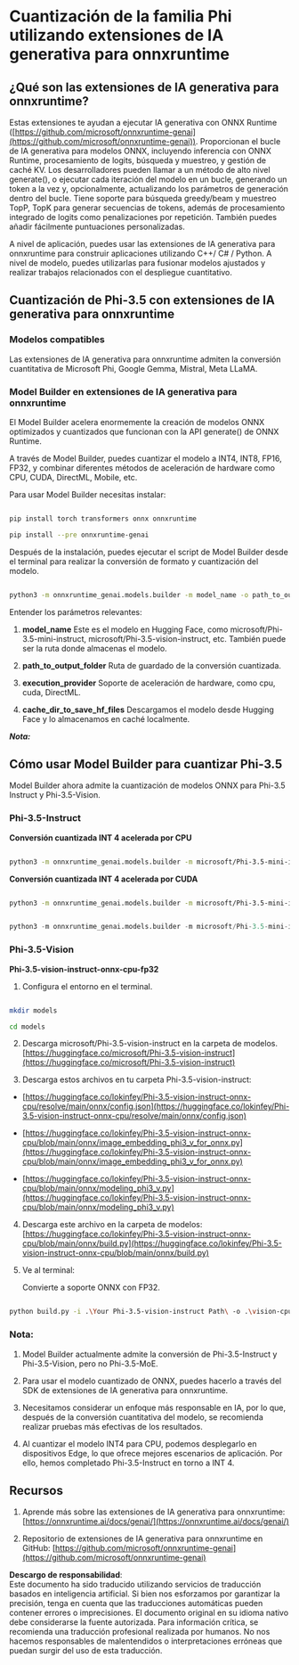 # **Cuantización de la familia Phi utilizando extensiones de IA generativa para onnxruntime**

## **¿Qué son las extensiones de IA generativa para onnxruntime?**

Estas extensiones te ayudan a ejecutar IA generativa con ONNX Runtime ([https://github.com/microsoft/onnxruntime-genai](https://github.com/microsoft/onnxruntime-genai)). Proporcionan el bucle de IA generativa para modelos ONNX, incluyendo inferencia con ONNX Runtime, procesamiento de logits, búsqueda y muestreo, y gestión de caché KV. Los desarrolladores pueden llamar a un método de alto nivel generate(), o ejecutar cada iteración del modelo en un bucle, generando un token a la vez y, opcionalmente, actualizando los parámetros de generación dentro del bucle. Tiene soporte para búsqueda greedy/beam y muestreo TopP, TopK para generar secuencias de tokens, además de procesamiento integrado de logits como penalizaciones por repetición. También puedes añadir fácilmente puntuaciones personalizadas.

A nivel de aplicación, puedes usar las extensiones de IA generativa para onnxruntime para construir aplicaciones utilizando C++/ C# / Python. A nivel de modelo, puedes utilizarlas para fusionar modelos ajustados y realizar trabajos relacionados con el despliegue cuantitativo.


## **Cuantización de Phi-3.5 con extensiones de IA generativa para onnxruntime**

### **Modelos compatibles**

Las extensiones de IA generativa para onnxruntime admiten la conversión cuantitativa de Microsoft Phi, Google Gemma, Mistral, Meta LLaMA.


### **Model Builder en extensiones de IA generativa para onnxruntime**

El Model Builder acelera enormemente la creación de modelos ONNX optimizados y cuantizados que funcionan con la API generate() de ONNX Runtime.

A través de Model Builder, puedes cuantizar el modelo a INT4, INT8, FP16, FP32, y combinar diferentes métodos de aceleración de hardware como CPU, CUDA, DirectML, Mobile, etc.

Para usar Model Builder necesitas instalar:

```bash

pip install torch transformers onnx onnxruntime

pip install --pre onnxruntime-genai

```

Después de la instalación, puedes ejecutar el script de Model Builder desde el terminal para realizar la conversión de formato y cuantización del modelo.

```bash

python3 -m onnxruntime_genai.models.builder -m model_name -o path_to_output_folder -p precision -e execution_provider -c cache_dir_to_save_hf_files

```

Entender los parámetros relevantes:

1. **model_name** Este es el modelo en Hugging Face, como microsoft/Phi-3.5-mini-instruct, microsoft/Phi-3.5-vision-instruct, etc. También puede ser la ruta donde almacenas el modelo.

2. **path_to_output_folder** Ruta de guardado de la conversión cuantizada.

3. **execution_provider** Soporte de aceleración de hardware, como cpu, cuda, DirectML.

4. **cache_dir_to_save_hf_files** Descargamos el modelo desde Hugging Face y lo almacenamos en caché localmente.

***Nota:***


## **Cómo usar Model Builder para cuantizar Phi-3.5**

Model Builder ahora admite la cuantización de modelos ONNX para Phi-3.5 Instruct y Phi-3.5-Vision.

### **Phi-3.5-Instruct**

**Conversión cuantizada INT 4 acelerada por CPU**

```bash

python3 -m onnxruntime_genai.models.builder -m microsoft/Phi-3.5-mini-instruct  -o ./onnx-cpu -p int4 -e cpu -c ./Phi-3.5-mini-instruct

```

**Conversión cuantizada INT 4 acelerada por CUDA**

```bash

python3 -m onnxruntime_genai.models.builder -m microsoft/Phi-3.5-mini-instruct  -o ./onnx-cpu -p int4 -e cuda -c ./Phi-3.5-mini-instruct

```

```python

python3 -m onnxruntime_genai.models.builder -m microsoft/Phi-3.5-mini-instruct  -o ./onnx-cpu -p int4 -e cuda -c ./Phi-3.5-mini-instruct

```


### **Phi-3.5-Vision**

**Phi-3.5-vision-instruct-onnx-cpu-fp32**

1. Configura el entorno en el terminal.

```bash

mkdir models

cd models 

```

2. Descarga microsoft/Phi-3.5-vision-instruct en la carpeta de modelos.  
[https://huggingface.co/microsoft/Phi-3.5-vision-instruct](https://huggingface.co/microsoft/Phi-3.5-vision-instruct)

3. Descarga estos archivos en tu carpeta Phi-3.5-vision-instruct:

- [https://huggingface.co/lokinfey/Phi-3.5-vision-instruct-onnx-cpu/resolve/main/onnx/config.json](https://huggingface.co/lokinfey/Phi-3.5-vision-instruct-onnx-cpu/resolve/main/onnx/config.json)

- [https://huggingface.co/lokinfey/Phi-3.5-vision-instruct-onnx-cpu/blob/main/onnx/image_embedding_phi3_v_for_onnx.py](https://huggingface.co/lokinfey/Phi-3.5-vision-instruct-onnx-cpu/blob/main/onnx/image_embedding_phi3_v_for_onnx.py)

- [https://huggingface.co/lokinfey/Phi-3.5-vision-instruct-onnx-cpu/blob/main/onnx/modeling_phi3_v.py](https://huggingface.co/lokinfey/Phi-3.5-vision-instruct-onnx-cpu/blob/main/onnx/modeling_phi3_v.py)

4. Descarga este archivo en la carpeta de modelos:  
[https://huggingface.co/lokinfey/Phi-3.5-vision-instruct-onnx-cpu/blob/main/onnx/build.py](https://huggingface.co/lokinfey/Phi-3.5-vision-instruct-onnx-cpu/blob/main/onnx/build.py)

5. Ve al terminal:

    Convierte a soporte ONNX con FP32.

```bash

python build.py -i .\Your Phi-3.5-vision-instruct Path\ -o .\vision-cpu-fp32 -p f32 -e cpu

```


### **Nota:**

1. Model Builder actualmente admite la conversión de Phi-3.5-Instruct y Phi-3.5-Vision, pero no Phi-3.5-MoE.

2. Para usar el modelo cuantizado de ONNX, puedes hacerlo a través del SDK de extensiones de IA generativa para onnxruntime.

3. Necesitamos considerar un enfoque más responsable en IA, por lo que, después de la conversión cuantitativa del modelo, se recomienda realizar pruebas más efectivas de los resultados.

4. Al cuantizar el modelo INT4 para CPU, podemos desplegarlo en dispositivos Edge, lo que ofrece mejores escenarios de aplicación. Por ello, hemos completado Phi-3.5-Instruct en torno a INT 4.


## **Recursos**

1. Aprende más sobre las extensiones de IA generativa para onnxruntime: [https://onnxruntime.ai/docs/genai/](https://onnxruntime.ai/docs/genai/)

2. Repositorio de extensiones de IA generativa para onnxruntime en GitHub: [https://github.com/microsoft/onnxruntime-genai](https://github.com/microsoft/onnxruntime-genai)

**Descargo de responsabilidad**:  
Este documento ha sido traducido utilizando servicios de traducción basados en inteligencia artificial. Si bien nos esforzamos por garantizar la precisión, tenga en cuenta que las traducciones automáticas pueden contener errores o imprecisiones. El documento original en su idioma nativo debe considerarse la fuente autorizada. Para información crítica, se recomienda una traducción profesional realizada por humanos. No nos hacemos responsables de malentendidos o interpretaciones erróneas que puedan surgir del uso de esta traducción.